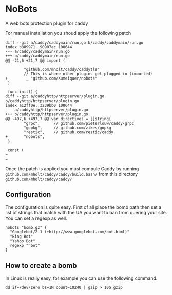# NoBots
A web bots protection plugin for caddy

For manual installation you shoud apply the following patch

```
diff --git a/caddy/caddymain/run.go b/caddy/caddymain/run.go
index b889971..90907ac 100644
--- a/caddy/caddymain/run.go
+++ b/caddy/caddymain/run.go
@@ -21,6 +21,7 @@ import (

        "github.com/mholt/caddy/caddytls"
        // This is where other plugins get plugged in (imported)
+        _ "github.com/Xumeiquer/nobots"
 )

 func init() {
diff --git a/caddyhttp/httpserver/plugin.go b/caddyhttp/httpserver/plugin.go
index a12ff0e..3239bb0 100644
--- a/caddyhttp/httpserver/plugin.go
+++ b/caddyhttp/httpserver/plugin.go
@@ -497,6 +497,7 @@ var directives = []string{
        "grpc",      // github.com/pieterlouw/caddy-grpc
        "gopkg",     // github.com/zikes/gopkg
        "restic",    // github.com/restic/caddy
+       "nobots",
 }

 const (
~
~
```

Once the patch is applied you must compule Caddy by running `github.com/mholt/caddy/caddy/build.bash/` from this directory `github.com/mholt/caddy/caddy/`

## Configuration

The configuration is quite easy. First of all place the bomb path then set a list of strings that match with the UA you want to ban from quering your site. You can set a regexp as well.

```
nobots "bomb.gz" {
  "Googlebot/2.1 (+http://www.googlebot.com/bot.html)"
  "Bing Bot"
  "Yahoo Bot"
  regexp "^bot"
}
```

## How to create a bomb
In Linux is really easy, for example you can use the following command.

```
dd if=/dev/zero bs=1M count=10240 | gzip > 10G.gzip
```

